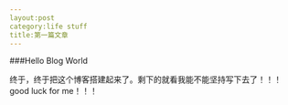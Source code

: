 ```yaml
---
layout:post
category:life stuff
title:第一篇文章
---
```


###Hello Blog World

  终于，终于把这个博客搭建起来了。剩下的就看我能不能坚持写下去了！！！
  good luck for me！！！